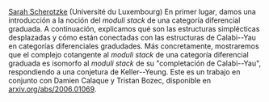 [Sarah Scherotzke](https://wwwde.uni.lu/research/fstm/dmath/people/sarah_scherotzke) (Université du Luxembourg)
En primer lugar, damos una introducción a la noción del _moduli stack_ de una categoría diferencial graduada. A continuación, explicamos qué son las estructuras simplécticas desplazadas y cómo están conectadas con las estructuras de Calabi--Yau en categorías diferenciales gradudades. Más concretamente, mostraremos que el complejo cotangente al _moduli stack_ de una categoría diferencial graduada es isomorfo al _moduli stack_ de su "completación de Calabi--Yau", respondiendo a una conjetura de Keller--Yeung. Este es un trabajo en conjunto con Damien Calaque y Tristan Bozec, disponible en [arxiv.org/abs/2006.01069](arxiv.org/abs/2006.01069).
